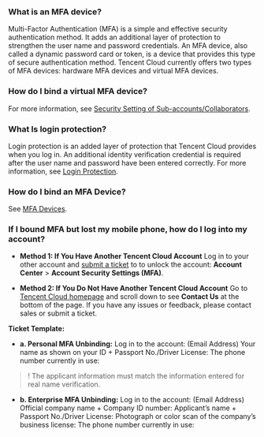 ### What is an MFA device?
Multi-Factor Authentication (MFA) is a simple and effective security authentication method. It adds an additional layer of protection to strengthen the user name and password credentials. An MFA device, also called a dynamic password card or token, is a device that provides this type of secure authentication method. Tencent Cloud currently offers two types of MFA devices: hardware MFA devices and virtual MFA devices.

### How do I bind a virtual MFA device?
For more information, see [Security Setting of Sub-accounts/Collaborators](https://cloud.tencent.com/document/product/598/14985).

### What Is login protection?
Login protection is an added layer of protection that Tencent Cloud provides when you log in. An additional identity verification credential is required after the user name and password have been entered correctly. For more information, see [Login Protection](https://intl.cloud.tencent.com/document/product/378/8392).

### How do I bind an MFA Device?
See [MFA Devices](https://intl.cloud.tencent.com/document/product/378/32528).



### If I bound MFA but lost my mobile phone, how do I log into my account?
- **Method 1: If You Have Another Tencent Cloud Account**
Log in to your other account and [submit a ticket](https://console.cloud.tencent.com/workorder/category) to to unlock the account: **Account Center** > **Account Security Settings (MFA)**.
 
- **Method 2: If You Do Not Have Another Tencent Cloud Account**
Go to [Tencent Cloud homepage](https://intl.cloud.tencent.com/) and scroll down to see **Contact Us** at the bottom of the page. If you have any issues or feedback, please contact sales or submit a ticket.

**Ticket Template:**
- **a. Personal MFA Unbinding:**
Log in to the account:  (Email Address)
Your name as shown on your ID + Passport No./Driver License: 
The phone number currently in use:
>! The applicant information must match the information entered for real name verification.

- **b. Enterprise MFA Unbinding:**
Log in to the account:  (Email Address)
Official company name + Company ID number: 
Applicant’s name + Passport No./Driver License:
Photograph or color scan of the company’s business license:
The phone number currently in use:
